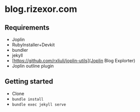# blog.rizexor.com

## Requirements

- Joplin
- RubyInstaller+Devkit
- bundler
- jekyll
- [https://github.com/rxliuli/joplin-utils](Joplin Blog Explorter)
- Joplin outline plugin

## Getting started

- Clone
- `bundle install`
- `bundle exec jekyll serve`
